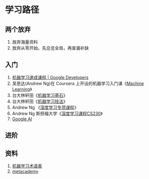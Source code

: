 # 学习路径

## 两个放弃
1. 放弃海量资料
2. 放弃从零开始。先总览全局，再查漏补缺

## 入门
1. [机器学习速成课程 | Google Developers][6]
2. 吴恩达(Andrew Ng)在 Coursera 上开设的机器学习入门课《[Machine Learning][1]》
3. 台大林轩田《[机器学习基石][2]》
4. 台大林轩田《[机器学习技法][3]》
5. Andrew Ng 《[深度学习专项课程][4]》
6. Andrew Ng 斯担福大学《[深度学习课程CS230][5]》
7. [Google AI][7]

## 进阶

## 资料
1. [机器学习术语表][8]
2. [metacademy][9]

[1]: https://study.163.com/course/introduction/1004570029.htm "吴恩达-机器学习"
[2]: https://www.youtube.com/watch?v=nQvpFSMPhr0&list=PLn2kxr1M6IQgVmTa-E9pJkUWSZ7_6SIzi "機器學習基石_林軒田"
[3]: https://www.youtube.com/watch?v=A-GxGCCAIrg&list=PLXVfgk9fNX2IQOYPmqjqWsNUFl2kpk1U2 "機器學習技法_林軒田"
[4]: https://www.deeplearning.ai/ "吴恩达 深度学习专项课程"
[5]: https://www.youtube.com/playlist?list=PLBAGcD3siRDguyYYzhVwZ3tLvOyyG5k6K "吴恩达 斯坦福大学 深度学习课程"
[6]: https://developers.google.com/machine-learning/crash-course/?hl=zh-cn "机器学习速成课程"
[7]: https://ai.google/education/ "Google AI"
[8]: https://developers.google.com/machine-learning/glossary/ "机器学习术语表"
[9]: https://metacademy.org/ "your package manager for knowledge"
